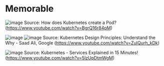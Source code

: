 # Memorable

![image](https://github.com/user-attachments/assets/3407d6fa-b336-47eb-a7a3-df366246de5f)
Source: How does Kubernetes create a Pod? (https://www.youtube.com/watch?v=BgrQ16r84pM)

![image](https://github.com/user-attachments/assets/32803776-917e-4494-8434-6264adbb935d)
![image](https://github.com/user-attachments/assets/6b8824d5-6672-4279-84e2-e763dd707cfc)
Source: Kubernetes Design Principles: Understand the Why - Saad Ali, Google (https://www.youtube.com/watch?v=ZuIQurh_kDk)

![image](https://github.com/user-attachments/assets/a3c739bc-0291-4d05-a658-52531601e084)
Source: Kubernetes - Services Explained in 15 Minutes! (https://www.youtube.com/watch?v=5lzUpDtmWgM)
